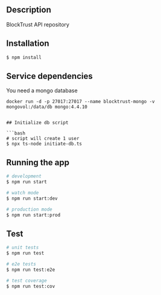 ## Description

BlockTrust API repository

## Installation

```bash
$ npm install
```

## Service dependencies

You need a mongo database

```
docker run -d -p 27017:27017 --name blocktrust-mongo -v mongovol:/data/db mongo:4.4.10


## Initialize db script

```bash
# script will create 1 user
$ npx ts-node initiate-db.ts
```

## Running the app

```bash
# development
$ npm run start

# watch mode
$ npm run start:dev

# production mode
$ npm run start:prod
```

## Test

```bash
# unit tests
$ npm run test

# e2e tests
$ npm run test:e2e

# test coverage
$ npm run test:cov
```
